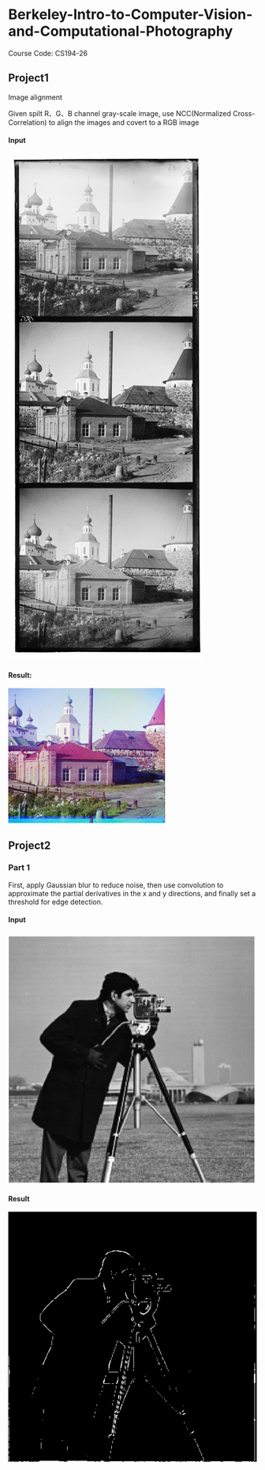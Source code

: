# Berkeley-Intro-to-Computer-Vision-and-Computational-Photography

Course Code: CS194-26

## Project1

Image alignment

Given spilt R、G、B channel gray-scale image, use NCC(Normalized Cross-Correlation) to align the images and covert to a RGB image

#### Input

![Alt text](hw1/original_Image/00351v.jpg)

#### Result:

![Alt text](hw1/result/00351v.jpg)

## Project2
### Part 1

First, apply Gaussian blur to reduce noise, then use convolution to approximate the partial derivatives in the x and y directions, and finally set a threshold for edge detection.

#### Input
![Alt text](hw2/original_image/cameraman.png)

#### Result
![Alt text](hw2/result/Gaussian_cameraman.png)
